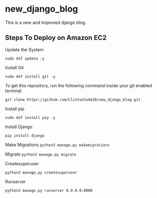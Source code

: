 # new_django_blog
This is a new and improved django blog.
## Steps To Deploy on Amazon EC2
Update the System   
                      
``sudo dnf update -y``            

Install Git   
          
``sudo dnf install git -y``  
    
To get this repository, run the following command inside your git enabled terminal     
                     
`` git clone https://github.com/ClintonCode20/new_django_blog.git ``  
   
Install pip    
      
``sudo dnf install pip -y``   
     
Install Django     
              
``pip install django``   
           
Make Migrations
``python3 manage.py makemigrations``  
    
Migrate
``python3 manage.py migrate``    
     
Createsuperuser   
     
``python3 manage.py createsuperuser``   
    
Runserver   
   
``python3 manage.py runserver 0.0.0.0:8000`` 

